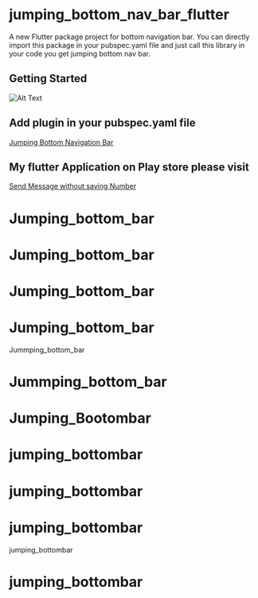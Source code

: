 # jumping_bottom_nav_bar_flutter

A new Flutter package project for bottom navigation bar. You can directly import this package in your pubspec.yaml file and just call this library in your code you get jumping bottom nav bar.

## Getting Started

![Alt Text](https://github.com/Shubham-Narkhede/jumping_bottom_nav_bar_flutter/blob/master/ezgif-6-ab91fb1af4b7.gif)

## Add plugin in your pubspec.yaml file

[Jumping Bottom Navigation Bar](https://pub.dev/packages/jumping_bottom_nav_bar_flutter)


## My flutter Application on Play store please visit

[Send Message without saving Number](https://play.google.com/store/apps/details?id=com.shubham.flutter_whats_me)



# Jumping_bottom_bar
# Jumping_bottom_bar
# Jumping_bottom_bar
# Jumping_bottom_bar
 Jummping_bottom_bar
# Jummping_bottom_bar
# Jumping_Bootombar
# jumping_bottombar
# jumping_bottombar
# jumping_bottombar
 jumping_bottombar
# jumping_bottombar
